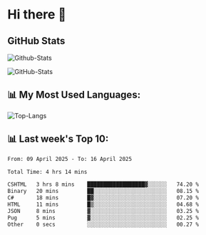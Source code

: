 # Hi there 👋

## GitHub Stats
![Github-Stats](https://github-readme-stats-sigma-five.vercel.app/api?username=ltorson&show_icons=true&theme=radical&count_private=true&show=reviews,discussions_started,discussions_answered,prs_merged,prs_merged_percentage)

![GitHub-Stats](https://github-readme-stats.vercel.app/api/wakatime?username=LeeTorson&theme=synthwave&size_weight=0.5&count_weight=0.5&title_color=36F9F6&langs_count=10&count_private=true)

## 📊 My Most Used Languages:
![Top-Langs](https://github-readme-stats-sigma-five.vercel.app/api/top-langs/?username=LTorson&layout=compact&langs_count=10)


## 📊 Last week's Top 10:
<!--START_SECTION:waka-->

```txt
From: 09 April 2025 - To: 16 April 2025

Total Time: 4 hrs 14 mins

CSHTML   3 hrs 8 mins    ██████████████████▓░░░░░░   74.20 %
Binary   20 mins         ██░░░░░░░░░░░░░░░░░░░░░░░   08.15 %
C#       18 mins         █▓░░░░░░░░░░░░░░░░░░░░░░░   07.20 %
HTML     11 mins         █▒░░░░░░░░░░░░░░░░░░░░░░░   04.68 %
JSON     8 mins          ▓░░░░░░░░░░░░░░░░░░░░░░░░   03.25 %
Pug      5 mins          ▓░░░░░░░░░░░░░░░░░░░░░░░░   02.25 %
Other    0 secs          ░░░░░░░░░░░░░░░░░░░░░░░░░   00.27 %
```

<!--END_SECTION:waka-->
